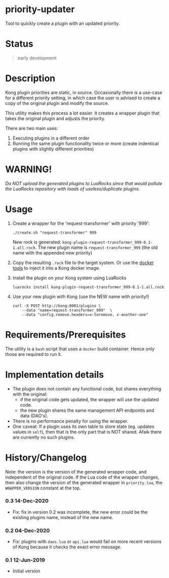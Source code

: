 # priority-updater

Tool to quickly create a plugin with an updated priority.

# Status

> early development

# Description

Kong plugin priorities are static, in source. Occasionally there is a use-case
for a different priority setting, in which case the user is advised to create a
copy of the original plugin and modify the source.

This utility makes this process a lot easier. It creates a wrapper plugin that
takes the original plugin and adjusts the priority.

There are two main uses:

1. Executing plugins in a different order
2. Running the same plugin functionality twice or more (create indentical
   plugins with slightly different priorities)

# WARNING!

_Do NOT upload the generated plugins to LuaRocks since that would pollute
the LuaRocks repository with loads of useless/duplicate plugins._

# Usage

1. Create a wrapper for the 'request-transformer' with priority '999':
    ```shell
    ./create.sh "request-transformer" 999
    ```
    New rock is generated: `kong-plugin-request-transformer_999-0.1-1.all.rock`.
    The new plugin name is `request-transformer_999` (the old name with the
    appended new priority)

2. Copy the resulting `.rock` file to the target system. Or use the
   [docker tools](https://github.com/Kong/docker-kong/tree/master/customize)
   to inject it into a Kong docker image.

3. Install the plugin on your Kong system using LuaRocks

    ```shell
    luarocks install kong-plugin-request-transformer_999-0.1-1.all.rock
    ```

4. Use your new plugin with Kong (use the NEW name with priority!)


    ```shell
    curl -X POST http://kong:8001/plugins \
        --data "name=request-transformer_999"  \
        --data "config.remove.headers=x-toremove, x-another-one"
    ```

# Requirements/Prerequisites

The utility is a `bash` script that uses a `docker` build container. Hence only
those are required to run it.

# Implementation details

- The plugin does not contain any functional code, but shares everything with
  the original:
    - if the original code gets updated, the wrapper will use the updated code.
    - the new plugin shares the same management API endpoints and data (DAO's).
- There is no performance penalty for using the wrapper.
- One caveat: If a plugin uses its own table to store state (eg. updates
  values in `self`), then that is the only part that is NOT shared. Afaik there
  are currently no such plugins.

# History/Changelog

Note: the version is the version of the generated wrapper code, and independent
of the original code. If the Lua code of the wrapper changes, then also change
the version of the generated wrapper in `priority.lua`, the `WRAPPER_VERSION`
constant at the top.

### 0.3 14-Dec-2020
- Fix: fix in version 0.2 was incomplete, the new error could be the existing
  plugins name, instead of the new name.

### 0.2 04-Dec-2020
- Fix: plugins with `daos.lua` or `api.lua` would fail on more recent versions
  of Kong because it checks the exact error message.

### 0.1 12-Jun-2019
- Initial version
